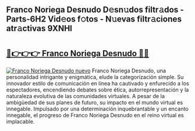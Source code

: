 ## Franco Noriega Desnudo D𝚎sn𝚞dos filtr𝚊dos - Parts-6H2 Vid𝚎os f𝚘tos - N𝚞evas filtr𝚊ciones atr𝚊ctivas 9XNHl

# <h2><a href="http://mb43nns.tromn.icu/?c=Franco+Noriega+Desnudo">🔗👉👉👉 Franco Noriega Desnudo 🔗🔗</a></h2>

[![Franco Noriega Desnudo nuevo](https://i.imgur.com/pEAQMta.gif)](http://mb43nns.tromn.icu/?c=Franco+Noriega+Desnudo)
Franco Noriega Desnudo, una personalidad intrigante y enigmática, elude la categorización simple. Su innovador estilo de comunicación en línea ha cautivado y enfurecido a los espectadores, encendiendo debates sobre ética, autorrepresentación y la naturaleza evolutiva de las comunidades virtuales. A pesar de la ambigüedad de sus planes de futuro, su impacto en el mundo virtual es innegable. Impulsado por una determinación inquebrantable y un encanto innegable, el progreso de Franco Noriega Desnudo en el reino virtual es implacable.
